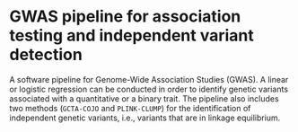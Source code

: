 # GWAS pipeline for association testing and independent variant detection

A software pipeline for Genome-Wide Association Studies (GWAS). A linear or logistic regression can be conducted in order to identify genetic variants associated with a quantitative or a binary trait. The pipeline also includes two methods (`GCTA-COJO` and `PLINK-CLUMP`) for the identification of independent genetic variants, i.e., variants that are in linkage equilibrium. 
